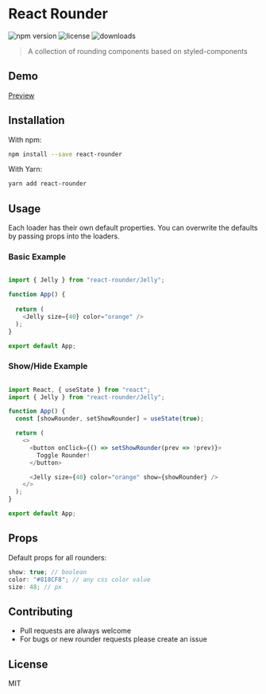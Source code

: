 # React Rounder

![npm version](https://badge.fury.io/js/react-rounder.svg)
![license](https://img.shields.io/npm/l/react-rounder.svg)
![downloads](https://img.shields.io/npm/dt/react-rounder.svg)


> A collection of rounding components based on styled-components



## Demo

[Preview](https://furkanmavili.github.io/react-rounder/)

## Installation

With npm:

```bash
npm install --save react-rounder
```

With Yarn:

```bash
yarn add react-rounder
```


## Usage

Each loader has their own default properties. You can overwrite the defaults by passing props into the loaders.



### Basic Example

```js

import { Jelly } from "react-rounder/Jelly";

function App() {
 
  return (
    <Jelly size={40} color="orange" />
  );
}

export default App;
```

### Show/Hide Example

```js

import React, { useState } from "react";
import { Jelly } from "react-rounder/Jelly";

function App() {
  const [showRounder, setShowRounder] = useState(true);

  return (
    <>
      <button onClick={() => setShowRounder(prev => !prev)}>
        Toggle Rounder!
      </button>

      <Jelly size={40} color="orange" show={showRounder} />
    </>
  );
}

export default App;
```


## Props

Default props for all rounders:

```js
show: true; // boolean
color: "#818CF8"; // any css color value
size: 48; // px 
```


##  Contributing

-   Pull requests are always welcome
-   For bugs or new rounder requests please create an issue 

## License

MIT
